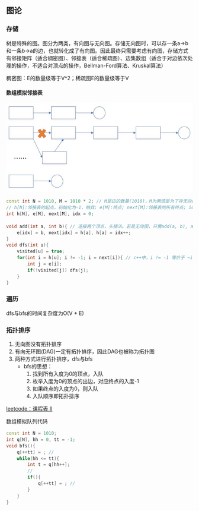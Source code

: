 ## 图论

### 存储

树是特殊的图。图分为两类，有向图与无向图。存储无向图时，可以存一条a->b和一条b->a的边，也就转化成了有向图。因此最终只需要考虑有向图，存储方式有邻接矩阵（适合稠密图）、邻接表（适合稀疏图）、边集数组（适合于对边依次处理的操作，不适合对顶点的操作，Bellman-Ford算法、Kruskal算法）

稠密图：E的数量级等于V^2；稀疏图E的数量级等于V

#### 数组模拟邻接表

![数组模拟邻接表](img/数组模拟邻接表.jpg)

```c++
const int N = 1010, M = 1010 * 2; // M是边的数量(1010)，M为两倍是为了存无向图
// h[N]:邻接表的起点，初始化为-1，哨兵; e[M]:终点; next[M]:邻接表的所有终点; idx:边的编号
int h[N], e[M], next[M], idx = 0;

void add(int a, int b){ // 连接两个顶点，头插法。若是无向图，只需add(a, b), add(b, a)
    e[idx] = b, next[idx] = h[a], h[a] = idx++;
}
void dfs(int u){
    visited[u] = true;
    for(int i = h[u]; i != -1; i = next[i]){ // c++中，i != -1 等价于 ~i
        int j = e[i];
        if(!visited[j]) dfs(j);
    }
}
```



### 遍历

dfs与bfs的时间复杂度为O(V + E) 

### 拓扑排序

1. 无向图没有拓扑排序
2. 有向无环图(DAG)一定有拓扑排序，因此DAG也被称为拓扑图
3. 两种方式进行拓扑排序，dfs与bfs
   - bfs的思想：
     1. 找到所有入度为0的顶点，入队
     2. 枚举入度为0的顶点的出边，对应终点的入度-1
     3. 如果终点的入度为0，则入队
     4. 入队顺序即拓扑排序

[leetcode：课程表 II](https://leetcode-cn.com/problems/course-schedule-ii/)

数组模拟队列代码

```c++
const int N = 1010;
int q[N], hh = 0, tt = -1;
void bfs(){
    q[++tt] = ; // 
    while(hh <= tt){
        int t = q[hh++];
        // 
        if(){
            q[++tt] = ; //
        }
    }
}
```



